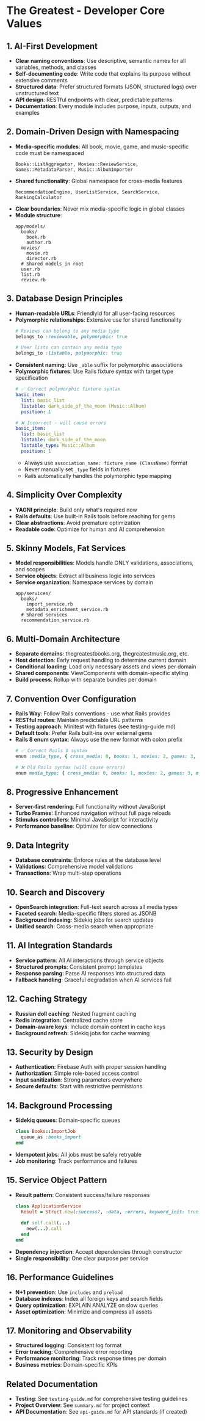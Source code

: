 # The Greatest - Developer Core Values

## 1. AI-First Development
- **Clear naming conventions**: Use descriptive, semantic names for all variables, methods, and classes
- **Self-documenting code**: Write code that explains its purpose without extensive comments
- **Structured data**: Prefer structured formats (JSON, structured logs) over unstructured text
- **API design**: RESTful endpoints with clear, predictable patterns
- **Documentation**: Every module includes purpose, inputs, outputs, and examples

## 2. Domain-Driven Design with Namespacing
- **Media-specific modules**: All book, movie, game, and music-specific code must be namespaced
  ```
  Books::ListAggregator, Movies::ReviewService, Games::MetadataParser, Music::AlbumImporter
  ```
- **Shared functionality**: Global namespace for cross-media features
  ```
  RecommendationEngine, UserListService, SearchService, RankingCalculator
  ```
- **Clear boundaries**: Never mix media-specific logic in global classes
- **Module structure**:
  ```
  app/models/
    books/
      book.rb
      author.rb
    movies/
      movie.rb
      director.rb
    # Shared models in root
    user.rb
    list.rb
    review.rb
  ```

## 3. Database Design Principles
- **Human-readable URLs**: FriendlyId for all user-facing resources
- **Polymorphic relationships**: Extensive use for shared functionality
  ```ruby
  # Reviews can belong to any media type
  belongs_to :reviewable, polymorphic: true
  
  # User lists can contain any media type
  belongs_to :listable, polymorphic: true
  ```
- **Consistent naming**: Use `_able` suffix for polymorphic associations
- **Polymorphic fixtures**: Use Rails fixture syntax with target type specification
  ```yaml
  # ✅ Correct polymorphic fixture syntax
  basic_item:
    list: basic_list
    listable: dark_side_of_the_moon (Music::Album)
    position: 1
  
  # ❌ Incorrect - will cause errors
  basic_item:
    list: basic_list
    listable: dark_side_of_the_moon
    listable_type: Music::Album
    position: 1
  ```
  - Always use `association_name: fixture_name (ClassName)` format
  - Never manually set `_type` fields in fixtures
  - Rails automatically handles the polymorphic type mapping

## 4. Simplicity Over Complexity
- **YAGNI principle**: Build only what's required now
- **Rails defaults**: Use built-in Rails tools before reaching for gems
- **Clear abstractions**: Avoid premature optimization
- **Readable code**: Optimize for human and AI comprehension

## 5. Skinny Models, Fat Services
- **Model responsibilities**: Models handle ONLY validations, associations, and scopes
- **Service objects**: Extract all business logic into services
- **Service organization**: Namespace services by domain
  ```
  app/services/
    books/
      import_service.rb
      metadata_enrichment_service.rb
    # Shared services
    recommendation_service.rb
  ```

## 6. Multi-Domain Architecture
- **Separate domains**: thegreatestbooks.org, thegreatestmusic.org, etc.
- **Host detection**: Early request handling to determine current domain
- **Conditional loading**: Load only necessary assets and views per domain
- **Shared components**: ViewComponents with domain-specific styling
- **Build process**: Rollup with separate bundles per domain

## 7. Convention Over Configuration
- **Rails Way**: Follow Rails conventions - use what Rails provides
- **RESTful routes**: Maintain predictable URL patterns
- **Testing approach**: Minitest with fixtures (see testing-guide.md)
- **Default tools**: Prefer Rails built-ins over external gems
- **Rails 8 enum syntax**: Always use the new format with colon prefix
  ```ruby
  # ✅ Correct Rails 8 syntax
  enum :media_type, { cross_media: 0, books: 1, movies: 2, games: 3, music: 4 }
  
  # ❌ Old Rails syntax (will cause errors)
  enum media_type: { cross_media: 0, books: 1, movies: 2, games: 3, music: 4 }
  ```

## 8. Progressive Enhancement
- **Server-first rendering**: Full functionality without JavaScript
- **Turbo Frames**: Enhanced navigation without full page reloads
- **Stimulus controllers**: Minimal JavaScript for interactivity
- **Performance baseline**: Optimize for slow connections

## 9. Data Integrity
- **Database constraints**: Enforce rules at the database level
- **Validations**: Comprehensive model validations
- **Transactions**: Wrap multi-step operations

## 10. Search and Discovery
- **OpenSearch integration**: Full-text search across all media types
- **Faceted search**: Media-specific filters stored as JSONB
- **Background indexing**: Sidekiq jobs for search updates
- **Unified search**: Cross-media search when appropriate

## 11. AI Integration Standards
- **Service pattern**: All AI interactions through service objects
- **Structured prompts**: Consistent prompt templates
- **Response parsing**: Parse AI responses into structured data
- **Fallback handling**: Graceful degradation when AI services fail

## 12. Caching Strategy
- **Russian doll caching**: Nested fragment caching
- **Redis integration**: Centralized cache store
- **Domain-aware keys**: Include domain context in cache keys
- **Background refresh**: Sidekiq jobs for cache warming

## 13. Security by Design
- **Authentication**: Firebase Auth with proper session handling
- **Authorization**: Simple role-based access control
- **Input sanitization**: Strong parameters everywhere
- **Secure defaults**: Start with restrictive permissions

## 14. Background Processing
- **Sidekiq queues**: Domain-specific queues
  ```ruby
  class Books::ImportJob
    queue_as :books_import
  end
  ```
- **Idempotent jobs**: All jobs must be safely retryable
- **Job monitoring**: Track performance and failures

## 15. Service Object Pattern
- **Result pattern**: Consistent success/failure responses
  ```ruby
  class ApplicationService
    Result = Struct.new(:success?, :data, :errors, keyword_init: true)
    
    def self.call(...)
      new(...).call
    end
  end
  ```
- **Dependency injection**: Accept dependencies through constructor
- **Single responsibility**: One clear purpose per service

## 16. Performance Guidelines
- **N+1 prevention**: Use `includes` and `preload`
- **Database indexes**: Index all foreign keys and search fields
- **Query optimization**: EXPLAIN ANALYZE on slow queries
- **Asset optimization**: Minimize and compress all assets

## 17. Monitoring and Observability
- **Structured logging**: Consistent log format
- **Error tracking**: Comprehensive error reporting
- **Performance monitoring**: Track response times per domain
- **Business metrics**: Domain-specific KPIs

## Related Documentation
- **Testing**: See `testing-guide.md` for comprehensive testing guidelines
- **Project Overview**: See `summary.md` for project context
- **API Documentation**: See `api-guide.md` for API standards (if created)